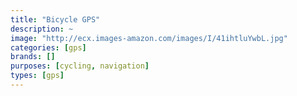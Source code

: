 ```yaml
---
title: "Bicycle GPS"
description: ~
image: "http://ecx.images-amazon.com/images/I/41ihtluYwbL.jpg"
categories: [gps]
brands: []
purposes: [cycling, navigation]
types: [gps]
---
```

